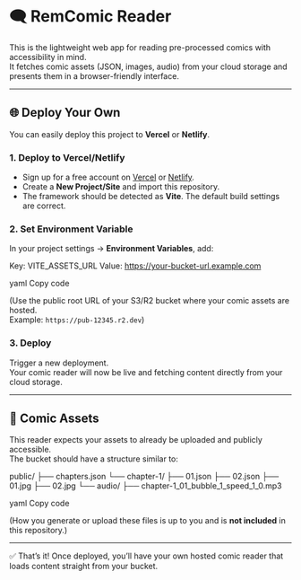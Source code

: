 # 🗨️ RemComic Reader

This is the lightweight web app for reading pre-processed comics with accessibility in mind.  
It fetches comic assets (JSON, images, audio) from your cloud storage and presents them in a browser-friendly interface.

---

## 🌐 Deploy Your Own

You can easily deploy this project to **Vercel** or **Netlify**.

### 1. Deploy to Vercel/Netlify
- Sign up for a free account on [Vercel](https://vercel.com/) or [Netlify](https://www.netlify.com/).
- Create a **New Project/Site** and import this repository.
- The framework should be detected as **Vite**. The default build settings are correct.

### 2. Set Environment Variable
In your project settings → **Environment Variables**, add:

Key: VITE_ASSETS_URL
Value: https://your-bucket-url.example.com

yaml
Copy code

(Use the public root URL of your S3/R2 bucket where your comic assets are hosted.  
Example: `https://pub-12345.r2.dev`)

### 3. Deploy
Trigger a new deployment.  
Your comic reader will now be live and fetching content directly from your cloud storage.

---

## 📂 Comic Assets

This reader expects your assets to already be uploaded and publicly accessible.  
The bucket should have a structure similar to:

public/
├── chapters.json
└── chapter-1/
	├── 01.json
	├── 02.json
	├── 01.jpg
	├── 02.jpg
	└── audio/
		├── chapter-1_01_bubble_1_speed_1_0.mp3

yaml
Copy code

(How you generate or upload these files is up to you and is **not included** in this repository.)

---

✅ That’s it! Once deployed, you’ll have your own hosted comic reader that loads content straight from your bucket.